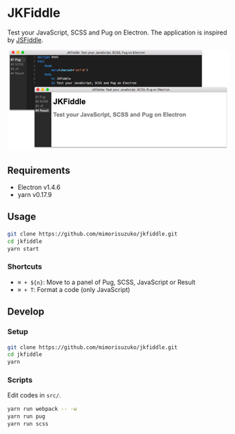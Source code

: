 # JKFiddle

Test your JavaScript, SCSS and Pug on Electron. The application is inspired by [JSFiddle](https://jsfiddle.net/).

![](ss.png)

## Requirements

* Electron v1.4.6
* yarn v0.17.9

## Usage

```bash
git clone https://github.com/mimorisuzuko/jkfiddle.git
cd jkfiddle
yarn start
```

### Shortcuts

* `⌘ + ${n}`: Move to a panel of Pug, SCSS, JavaScript or Result
* `⌘ + T`: Format a code (only JavaScript)

## Develop

### Setup

```bash
git clone https://github.com/mimorisuzuko/jkfiddle.git
cd jkfiddle
yarn
```

### Scripts

Edit codes in `src/`.

```bash
yarn run webpack -- -w
yarn run pug
yarn run scss
```
